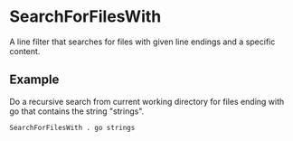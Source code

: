 # SearchForFilesWith

A line filter that searches for files with given line endings and a specific content.

## Example

Do a recursive search from current working directory for files ending with go that contains the string "strings".


```
SearchForFilesWith . go strings
```
